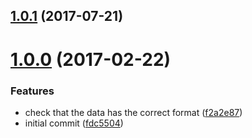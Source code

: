 <a name="1.0.1"></a>
## [1.0.1](https://github.com/mljs/levenberg-marquardt/compare/v1.0.0...v1.0.1) (2017-07-21)



<a name="1.0.0"></a>
# [1.0.0](https://github.com/mljs/levenberg-marquardt/compare/fdc5504...v1.0.0) (2017-02-22)


### Features

* check that the data has the correct format ([f2a2e87](https://github.com/mljs/levenberg-marquardt/commit/f2a2e87))
* initial commit ([fdc5504](https://github.com/mljs/levenberg-marquardt/commit/fdc5504))



